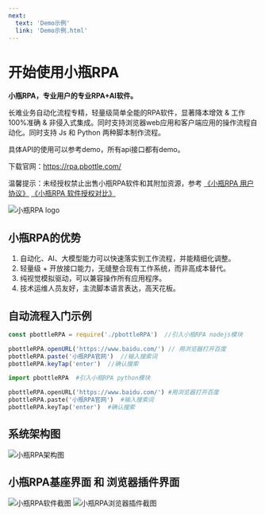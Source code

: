 ```yaml
---
next:
  text: 'Demo示例'
  link: 'Demo示例.html'
---
```



# 开始使用小瓶RPA

**小瓶RPA，专业用户的专业RPA+AI软件。**

长难业务自动化流程专精，轻量级简单全能的RPA软件，显著降本增效 & 工作100%准确 & 非侵入式集成。同时支持浏览器web应用和客户端应用的操作流程自动化。同时支持 Js 和 Python 两种脚本制作流程。

具体API的使用可以参考demo，所有api接口都有demo。

下载官网：https://rpa.pbottle.com/


温馨提示：未经授权禁止出售小瓶RPA软件和其附加资源，参考
[《小瓶RPA 用户协议》](https://rpa.pbottle.com/a-13944.html)  [《小瓶RPA 软件授权对比》](https://rpa.pbottle.com/License.php)


![小瓶RPA logo](https://rpa.pbottle.com/TP/img/logo_rpa.png)



## 小瓶RPA的优势

1. 自动化、AI、大模型能力可以快速落实到工作流程，并能精细化调整。
2. 轻量级 + 开放接口能力，无缝整合现有工作系统，而非高成本替代。
3. 纯视觉模拟驱动，可以兼容操作所有应用程序。
4. 技术运维人员友好，主流脚本语言表达，高天花板。



## 自动流程入门示例

```javascript
const pbottleRPA = require('./pbottleRPA')  //引入小瓶RPA nodejs模块

pbottleRPA.openURL('https://www.baidu.com/') // 用浏览器打开百度
pbottleRPA.paste('小瓶RPA官网')  //输入搜索词
pbottleRPA.keyTap('enter')  //确认搜索
```


```python
import pbottleRPA  #引入小瓶RPA python模块

pbottleRPA.openURL('https://www.baidu.com/') #用浏览器打开百度
pbottleRPA.paste('小瓶RPA官网')  #输入搜索词
pbottleRPA.keyTap('enter')  #确认搜索

```


## 系统架构图

![小瓶RPA架构图](https://www.pbottle.com/TP/img/rpa.png)

## 小瓶RPA基座界面 和 浏览器插件界面

![小瓶RPA软件截图](https://www.pbottle.com/static/upload/20250619/17503069137119.png)
![小瓶RPA浏览器插件截图](https://www.pbottle.com/static/upload/20250416/17447934102282.png)
